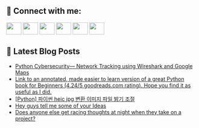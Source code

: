 ## 🔎 Connect with me:
[<img height="32" width="40" src="https://cdn.jsdelivr.net/npm/simple-icons@v5/icons/telegram.svg" />](https://t.me/bullbesh)
[<img height="32" width="40" src="https://cdn.jsdelivr.net/npm/simple-icons@v5/icons/vk.svg" />](https://vk.com/bullbesh)
[<img height="32" width="40" src="https://cdn.jsdelivr.net/npm/simple-icons@v5/icons/twitter.svg" />](https://twitter.com/bullbesh1)
[<img height="32" width="40" src="https://cdn.jsdelivr.net/npm/simple-icons@v5/icons/instagram.svg" />](https://www.instagram.com/bullbesh)
[<img height="32" width="40" src="https://cdn.jsdelivr.net/npm/simple-icons@v5/icons/reddit.svg" />](https://www.reddit.com/user/bullbesh)
[<img height="32" width="40" src="https://cdn.jsdelivr.net/npm/simple-icons@v5/icons/youtube.svg" />](https://www.youtube.com/channel/UCtfjRs6uzgq5mfm8S06WTcg)

## 📕 Latest Blog Posts
<!-- BLOG-POST-LIST:START -->
- [Python Cybersecurity— Network Tracking using Wireshark and Google Maps](https://www.reddit.com/r/Python/comments/v59jh5/python_cybersecurity_network_tracking_using/)
- [Link to an annotated, made easier to learn version of a great Python book for Beginners &lpar;4.24/5 goodreads.com rating&rpar;. Hope you find it as useful as I did.](https://www.reddit.com/r/Python/comments/v59gge/link_to_an_annotated_made_easier_to_learn_version/)
- [[Python] 파이썬 heic jpg 변환 이미지 파일 밝기 조절](https://www.reddit.com/r/Python/comments/v59ewv/python_파이썬_heic_jpg_변환_이미지_파일_밝기_조절/)
- [Hey guys tell me some of your Ideas](https://www.reddit.com/r/Python/comments/v58s1b/hey_guys_tell_me_some_of_your_ideas/)
- [Does anyone else get racing thoughts at night when they take on a project?](https://www.reddit.com/r/Python/comments/v56ngh/does_anyone_else_get_racing_thoughts_at_night/)
<!-- BLOG-POST-LIST:END -->
